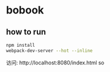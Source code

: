 # bobook
## how to run
```sh
npm install
webpack-dev-server --hot --inline

```
访问:
http://localhost:8080/index.html
so
